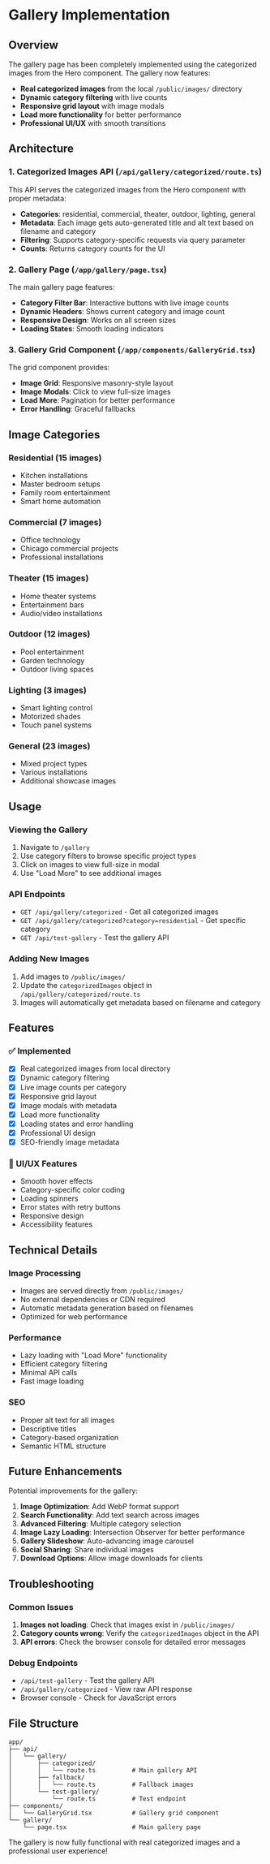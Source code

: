 # Gallery Implementation

## Overview

The gallery page has been completely implemented using the categorized images from the Hero component. The gallery now features:

- **Real categorized images** from the local `/public/images/` directory
- **Dynamic category filtering** with live counts
- **Responsive grid layout** with image modals
- **Load more functionality** for better performance
- **Professional UI/UX** with smooth transitions

## Architecture

### 1. Categorized Images API (`/api/gallery/categorized/route.ts`)

This API serves the categorized images from the Hero component with proper metadata:

- **Categories**: residential, commercial, theater, outdoor, lighting, general
- **Metadata**: Each image gets auto-generated title and alt text based on filename and category
- **Filtering**: Supports category-specific requests via query parameter
- **Counts**: Returns category counts for the UI

### 2. Gallery Page (`/app/gallery/page.tsx`)

The main gallery page features:

- **Category Filter Bar**: Interactive buttons with live image counts
- **Dynamic Headers**: Shows current category and image count
- **Responsive Design**: Works on all screen sizes
- **Loading States**: Smooth loading indicators

### 3. Gallery Grid Component (`/app/components/GalleryGrid.tsx`)

The grid component provides:

- **Image Grid**: Responsive masonry-style layout
- **Image Modals**: Click to view full-size images
- **Load More**: Pagination for better performance
- **Error Handling**: Graceful fallbacks

## Image Categories

### Residential (15 images)

- Kitchen installations
- Master bedroom setups
- Family room entertainment
- Smart home automation

### Commercial (7 images)

- Office technology
- Chicago commercial projects
- Professional installations

### Theater (15 images)

- Home theater systems
- Entertainment bars
- Audio/video installations

### Outdoor (12 images)

- Pool entertainment
- Garden technology
- Outdoor living spaces

### Lighting (3 images)

- Smart lighting control
- Motorized shades
- Touch panel systems

### General (23 images)

- Mixed project types
- Various installations
- Additional showcase images

## Usage

### Viewing the Gallery

1. Navigate to `/gallery`
2. Use category filters to browse specific project types
3. Click on images to view full-size in modal
4. Use "Load More" to see additional images

### API Endpoints

- `GET /api/gallery/categorized` - Get all categorized images
- `GET /api/gallery/categorized?category=residential` - Get specific category
- `GET /api/test-gallery` - Test the gallery API

### Adding New Images

1. Add images to `/public/images/`
2. Update the `categorizedImages` object in `/api/gallery/categorized/route.ts`
3. Images will automatically get metadata based on filename and category

## Features

### ✅ Implemented

- [x] Real categorized images from local directory
- [x] Dynamic category filtering
- [x] Live image counts per category
- [x] Responsive grid layout
- [x] Image modals with metadata
- [x] Load more functionality
- [x] Loading states and error handling
- [x] Professional UI design
- [x] SEO-friendly image metadata

### 🎨 UI/UX Features

- Smooth hover effects
- Category-specific color coding
- Loading spinners
- Error states with retry buttons
- Responsive design
- Accessibility features

## Technical Details

### Image Processing

- Images are served directly from `/public/images/`
- No external dependencies or CDN required
- Automatic metadata generation based on filenames
- Optimized for web performance

### Performance

- Lazy loading with "Load More" functionality
- Efficient category filtering
- Minimal API calls
- Fast image loading

### SEO

- Proper alt text for all images
- Descriptive titles
- Category-based organization
- Semantic HTML structure

## Future Enhancements

Potential improvements for the gallery:

1. **Image Optimization**: Add WebP format support
2. **Search Functionality**: Add text search across images
3. **Advanced Filtering**: Multiple category selection
4. **Image Lazy Loading**: Intersection Observer for better performance
5. **Gallery Slideshow**: Auto-advancing image carousel
6. **Social Sharing**: Share individual images
7. **Download Options**: Allow image downloads for clients

## Troubleshooting

### Common Issues

1. **Images not loading**: Check that images exist in `/public/images/`
2. **Category counts wrong**: Verify the `categorizedImages` object in the API
3. **API errors**: Check the browser console for detailed error messages

### Debug Endpoints

- `/api/test-gallery` - Test the gallery API
- `/api/gallery/categorized` - View raw API response
- Browser console - Check for JavaScript errors

## File Structure

```
app/
├── api/
│   └── gallery/
│       ├── categorized/
│       │   └── route.ts          # Main gallery API
│       ├── fallback/
│       │   └── route.ts          # Fallback images
│       └── test-gallery/
│           └── route.ts          # Test endpoint
├── components/
│   └── GalleryGrid.tsx           # Gallery grid component
└── gallery/
    └── page.tsx                  # Main gallery page
```

The gallery is now fully functional with real categorized images and a professional user experience!
